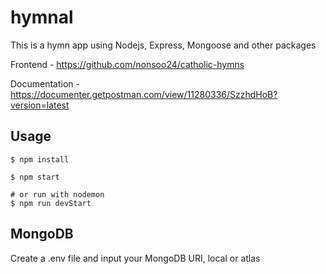 # hymnal
This is a hymn app using Nodejs, Express, Mongoose and other packages

Frontend - https://github.com/nonsoo24/catholic-hymns

Documentation - https://documenter.getpostman.com/view/11280336/SzzhdHoB?version=latest

## Usage
```
$ npm install
```
```
$ npm start

# or run with nodemon
$ npm run devStart
```

## MongoDB
Create a .env file and input your MongoDB URI, local or atlas
